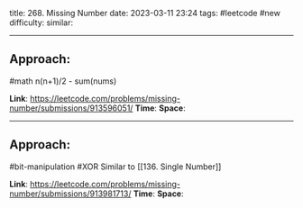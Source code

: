title: 268. Missing Number
date: 2023-03-11 23:24
tags: #leetcode #new
difficulty:
similar: 

---
## Approach:
#math
n(n+1)/2 - sum(nums)

**Link**: https://leetcode.com/problems/missing-number/submissions/913596051/
**Time**:
**Space**:

---

## Approach:
#bit-manipulation 
#XOR
Similar to [[136. Single Number]]



**Link**: https://leetcode.com/problems/missing-number/submissions/913981713/
**Time**:
**Space**: